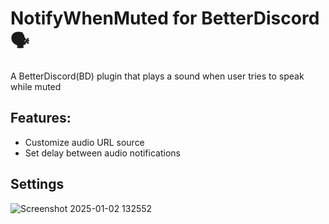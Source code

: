 # NotifyWhenMuted for BetterDiscord 🗣️
A BetterDiscord(BD) plugin that plays a sound when user tries to speak while muted
## Features:
- Customize audio URL source
- Set delay between audio notifications
## Settings
![Screenshot 2025-01-02 132552](https://github.com/user-attachments/assets/e2d81b11-50c3-49c4-8201-2c4af1ffa193)
